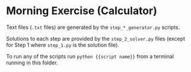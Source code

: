 # Morning Exercise (Calculator)

Text files (`.txt` files) are generated by the `step_*_generator.py` scripts.

Solutions to each step are provided by the `step_2_solver.py` files (except for Step 1 where `step_1.py` is the solution file).

To run any of the scripts run `python {{script name}}` from a terminal running in this folder.